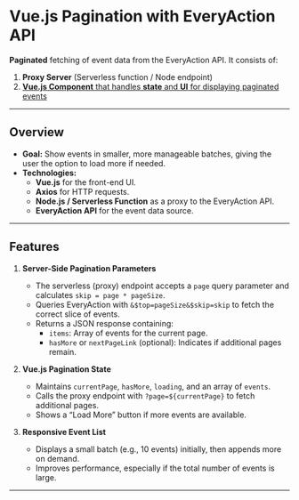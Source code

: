 # Vue.js Pagination with EveryAction API

**Paginated** fetching of event data from the EveryAction API. It consists of:

1. **Proxy Server** (Serverless function / Node endpoint)
2. [**Vue.js Component** that handles **state** and **UI** for displaying paginated events](https://github.com/curiousmockingbird/vdlf/blob/master/resources/scripts/components/EventListHome.vue)


---

## Overview

- **Goal:** Show events in smaller, more manageable batches, giving the user the option to load more if needed.  
- **Technologies:**
  - **Vue.js** for the front-end UI.
  - **Axios** for HTTP requests.
  - **Node.js / Serverless Function** as a proxy to the EveryAction API.
  - **EveryAction API** for the event data source.

---

## Features

1. **Server-Side Pagination Parameters**
   - The serverless (proxy) endpoint accepts a `page` query parameter and calculates `skip = page * pageSize`.
   - Queries EveryAction with `&$top=pageSize&$skip=skip` to fetch the correct slice of events.
   - Returns a JSON response containing:
     - `items`: Array of events for the current page.
     - `hasMore` or `nextPageLink` (optional): Indicates if additional pages remain.

2. **Vue.js Pagination State**
   - Maintains `currentPage`, `hasMore`, `loading`, and an array of `events`.
   - Calls the proxy endpoint with `?page=${currentPage}` to fetch additional pages.
   - Shows a “Load More” button if more events are available.

3. **Responsive Event List**
   - Displays a small batch (e.g., 10 events) initially, then appends more on demand.
   - Improves performance, especially if the total number of events is large.

---
